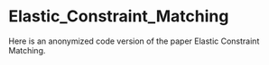 # Elastic_Constraint_Matching
Here is an anonymized code version of the paper Elastic Constraint Matching. 
